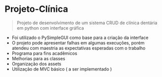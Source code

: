 # Projeto-Clínica
> Projeto de desenvolvimento de um sistema CRUD de clínica dentária em python com interface gráfica
- Foi utilizado o PySimpleGUI como base para a criação da interface
- O projeto pode apresentar falhas em algumas execuções, porém atendeu com maestria as expectativas esperadas com o trabalho
- Programa para fins acadêmicos
- Melhorias para as classes
- Organização dos assets
- Utilização de MVC básico ( a ser implementado )

